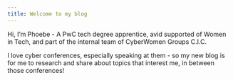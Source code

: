 ```yaml
---
title: Welcome to my blog
---
```


Hi, I’m Phoebe - A PwC tech degree apprentice, avid supported of Women in Tech, and part of the internal team of CyberWomen Groups C.I.C.

I love cyber conferences, especially speaking at them - so my new blog is for me to research and share about topics that interest me, in between those conferences!
